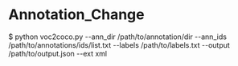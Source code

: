 # Annotation_Change

$ python voc2coco.py
--ann_dir /path/to/annotation/dir
--ann_ids /path/to/annotations/ids/list.txt
--labels /path/to/labels.txt
--output /path/to/output.json
--ext xml
